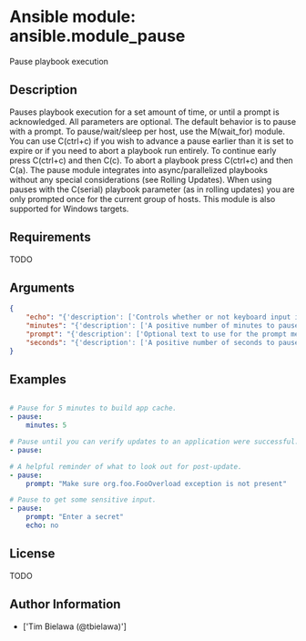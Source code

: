 # Ansible module: ansible.module_pause


Pause playbook execution

## Description

Pauses playbook execution for a set amount of time, or until a prompt is acknowledged. All parameters are optional. The default behavior is to pause with a prompt.
To pause/wait/sleep per host, use the M(wait_for) module.
You can use C(ctrl+c) if you wish to advance a pause earlier than it is set to expire or if you need to abort a playbook run entirely. To continue early press C(ctrl+c) and then C(c). To abort a playbook press C(ctrl+c) and then C(a).
The pause module integrates into async/parallelized playbooks without any special considerations (see Rolling Updates). When using pauses with the C(serial) playbook parameter (as in rolling updates) you are only prompted once for the current group of hosts.
This module is also supported for Windows targets.

## Requirements

TODO

## Arguments

``` json
{
    "echo": "{'description': ['Controls whether or not keyboard input is shown when typing.', "Has no effect if 'seconds' or 'minutes' is set."], 'type': 'bool', 'default': True, 'version_added': 2.5}",
    "minutes": "{'description': ['A positive number of minutes to pause for.']}",
    "prompt": "{'description': ['Optional text to use for the prompt message.']}",
    "seconds": "{'description': ['A positive number of seconds to pause for.']}",
}
```

## Examples


``` yaml

# Pause for 5 minutes to build app cache.
- pause:
    minutes: 5

# Pause until you can verify updates to an application were successful.
- pause:

# A helpful reminder of what to look out for post-update.
- pause:
    prompt: "Make sure org.foo.FooOverload exception is not present"

# Pause to get some sensitive input.
- pause:
    prompt: "Enter a secret"
    echo: no

```

## License

TODO

## Author Information
  - ['Tim Bielawa (@tbielawa)']
